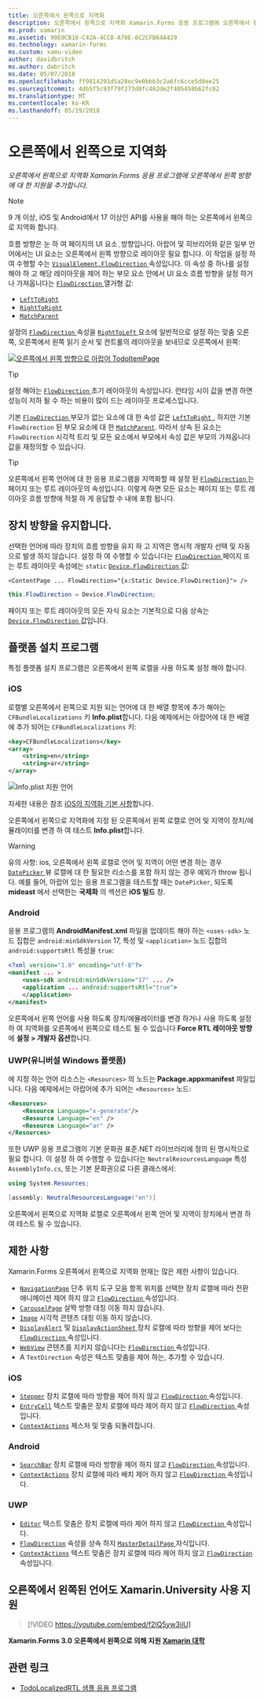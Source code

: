 ```yaml
---
title: 오른쪽에서 왼쪽으로 지역화
description: 오른쪽에서 왼쪽으로 지역화 Xamarin.Forms 응용 프로그램에 오른쪽에서 왼쪽 방향에 대 한 지원을 추가합니다.
ms.prod: xamarin
ms.assetid: 90E0CB16-C42A-4CC8-A70E-0C2CFB64A429
ms.technology: xamarin-forms
ms.custom: xamu-video
author: davidbritch
ms.author: dabritch
ms.date: 05/07/2018
ms.openlocfilehash: ff9814291d5a28ec9e0bbb3c2a6fc6cce5d8ee25
ms.sourcegitcommit: 4db5f5c93f79f273d8fc462de2f405458b62fc02
ms.translationtype: MT
ms.contentlocale: ko-KR
ms.lasthandoff: 05/19/2018
---
```

# <a name="right-to-left-localization"></a>오른쪽에서 왼쪽으로 지역화

_오른쪽에서 왼쪽으로 지역화 Xamarin.Forms 응용 프로그램에 오른쪽에서 왼쪽 방향에 대 한 지원을 추가합니다._

> [!NOTE]
> 9 개 이상, iOS 및 Android에서 17 이상인 API를 사용을 해야 하는 오른쪽에서 왼쪽으로 지역화 합니다.

흐름 방향은 눈 하 여 페이지의 UI 요소 ֻ 방향입니다. 아랍어 및 히브리어와 같은 일부 언어에서는 UI 요소는 오른쪽에서 왼쪽 방향으로 레이아웃 필요 합니다. 이 작업을 설정 하 여 수행할 수는 [ `VisualElement.FlowDirection` ](xref:Xamarin.Forms.VisualElement.FlowDirection) 속성입니다. 이 속성 중 하나를 설정 해야 하 고 해당 레이아웃을 제어 하는 부모 요소 안에서 UI 요소 흐름 방향을 설정 하거나 가져옵니다는 [ `FlowDirection` ](xref:Xamarin.Forms.FlowDirection) 열거형 값:

- [`LeftToRight`](xref:Xamarin.Forms.FlowDirection.LeftToRight)
- [`RightToRight`](xref:Xamarin.Forms.FlowDirection.RightToLeft)
- [`MatchParent`](xref:Xamarin.Forms.FlowDirection.MatchParent)

설정의 [ `FlowDirection` ](xref:Xamarin.Forms.VisualElement.FlowDirection) 속성을 [ `RightToLeft` ](xref:Xamarin.Forms.FlowDirection.RightToLeft) 요소에 일반적으로 설정 하는 맞춤 오른쪽, 오른쪽에서 왼쪽 읽기 순서 및 컨트롤의 레이아웃을 보내므로 오른쪽에서 왼쪽:

[![오른쪽에서 왼쪽 방향으로 아랍어 TodoItemPage](rtl-images/TodoItemPage-Arabic.png "은 오른쪽에서 왼쪽 방향으로 아랍어 TodoItemPage")](rtl-images/TodoItemPage-Arabic-Large.png#lightbox "TodoItemPage은 오른쪽에서 왼쪽 방향으로 아랍어")

> [!TIP]
> 설정 해야는 [ `FlowDirection` ](xref:Xamarin.Forms.VisualElement.FlowDirection) 초기 레이아웃의 속성입니다. 런타임 시이 값을 변경 하면 성능이 저하 될 수 하는 비용이 많이 드는 레이아웃 프로세스입니다.

기본 [ `FlowDirection` ](xref:Xamarin.Forms.VisualElement.FlowDirection) 부모가 없는 요소에 대 한 속성 값은 [ `LeftToRight` ](xref:Xamarin.Forms.FlowDirection.LeftToRight), 하지만 기본 `FlowDirection` 된 부모 요소에 대 한 [ `MatchParent`](xref:Xamarin.Forms.FlowDirection.MatchParent). 따라서 상속 된 요소는 `FlowDirection` 시각적 트리 및 모든 요소에서 부모에서 속성 값은 부모의 가져옵니다 값을 재정의할 수 있습니다.

> [!TIP]
> 오른쪽에서 왼쪽 언어에 대 한 응용 프로그램을 지역화할 때 설정 된 [ `FlowDirection` ](xref:Xamarin.Forms.VisualElement.FlowDirection) 는 페이지 또는 루트 레이아웃의 속성입니다. 이렇게 하면 모든 요소는 페이지 또는 루트 레이아웃 흐름 방향에 적절 하 게 응답할 수 내에 포함 됩니다.

## <a name="respecting-device-flow-direction"></a>장치 방향을 유지합니다.

선택한 언어에 따라 장치의 흐름 방향을 유지 하 고 지역은 명시적 개발자 선택 및 자동으로 발생 하지 않습니다. 설정 하 여 수행할 수 있습니다는 [ `FlowDirection` ](xref:Xamarin.Forms.VisualElement.FlowDirection) 페이지 또는 루트 레이아웃 속성에는 `static` [ `Device.FlowDirection` ](xref:Xamarin.Forms.Device.FlowDirection) 값:

```xaml
<ContentPage ... FlowDirection="{x:Static Device.FlowDirection}"> />
```

```csharp
this.FlowDirection = Device.FlowDirection;
```

페이지 또는 루트 레이아웃의 모든 자식 요소는 기본적으로 다음 상속는 [ `Device.FlowDirection` ](xref:Xamarin.Forms.Device.FlowDirection) 값입니다.

## <a name="platform-setup"></a>플랫폼 설치 프로그램

특정 플랫폼 설치 프로그램은 오른쪽에서 왼쪽 로캘을 사용 하도록 설정 해야 합니다.

### <a name="ios"></a>iOS

로캘별 오른쪽에서 왼쪽으로 지원 되는 언어에 대 한 배열 항목에 추가 해야는 `CFBundleLocalizations` 키 **Info.plist**합니다. 다음 예제에서는 아랍어에 대 한 배열에 추가 되어는 `CFBundleLocalizations` 키:

```xml
<key>CFBundleLocalizations</key>
<array>
    <string>en</string>
    <string>ar</string>
</array>
```

![Info.plist 지원 언어](rtl-images/ios-locales.png "Info.plist 지원 되는 언어")

자세한 내용은 참조 [iOS의 지역화 기본 사항](https://docs.microsoft.com/en-gb/xamarin/ios/app-fundamentals/localization/#localization-basics-in-ios)합니다.

오른쪽에서 왼쪽으로 지역화에 지정 된 오른쪽에서 왼쪽 로캘로 언어 및 지역이 장치/에뮬레이터를 변경 하 여 테스트 **Info.plist**합니다.

> [!WARNING]
> 유의 사항: ios, 오른쪽에서 왼쪽 로캘로 언어 및 지역이 어떤 변경 하는 경우 [ `DatePicker` ](xref:Xamarin.Forms.DatePicker) 뷰 로캘에 대 한 필요한 리소스를 포함 하지 않는 경우 예외가 throw 됩니다. 예를 들어, 아랍어 있는 응용 프로그램을 테스트할 때는 `DatePicker`, 되도록 **mideast** 에서 선택한는 **국제화** 의 섹션은 **iOS 빌드** 창.

### <a name="android"></a>Android

응용 프로그램의 **AndroidManifest.xml** 파일을 업데이트 해야 하는 `<uses-sdk>` 노드 집합은 `android:minSdkVersion` 17, 특성 및 `<application>` 노드 집합의 `android:supportsRtl` 특성을 `true`:

```xml
<?xml version="1.0" encoding="utf-8"?>
<manifest ... >
    <uses-sdk android:minSdkVersion="17" ... />
    <application ... android:supportsRtl="true">
    </application>
</manifest>
```

오른쪽에서 왼쪽 언어를 사용 하도록 장치/에뮬레이터를 변경 하거나 사용 하도록 설정 하 여 지역화를 오른쪽에서 왼쪽으로 테스트 될 수 있습니다 **Force RTL 레이아웃 방향** 에 **설정 > 개발자 옵션**합니다.

### <a name="universal-windows-platform-uwp"></a>UWP(유니버설 Windows 플랫폼)

에 지정 하는 언어 리소스는 `<Resources>` 의 노드는 **Package.appxmanifest** 파일입니다. 다음 예제에서는 아랍어에 추가 되어는 `<Resources>` 노드:

```xml
<Resources>
    <Resource Language="x-generate"/>
    <Resource Language="en" />
    <Resource Language="ar" />
</Resources>
```

또한 UWP 응용 프로그램의 기본 문화권 표준.NET 라이브러리에 정의 된 명시적으로 필요 합니다. 이 설정 하 여 수행할 수 있습니다는 `NeutralResourcesLanguage` 특성 `AssemblyInfo.cs`, 또는 기본 문화권으로 다른 클래스에서:

```csharp
using System.Resources;

[assembly: NeutralResourcesLanguage("en")]
```

오른쪽에서 왼쪽으로 지역화 로캘로 오른쪽에서 왼쪽 언어 및 지역이 장치에서 변경 하 여 테스트 될 수 있습니다.

## <a name="limitations"></a>제한 사항

Xamarin.Forms 오른쪽에서 왼쪽으로 지역화 현재는 많은 제한 사항이 있습니다.

- [`NavigationPage`](xref:Xamarin.Forms.NavigationPage) 단추 위치 도구 모음 항목 위치를 선택한 장치 로캘에 따라 전환 애니메이션 제어 하지 않고 [ `FlowDirection` ](xref:Xamarin.Forms.VisualElement.FlowDirection) 속성입니다.
- [`CarouselPage`](xref:Xamarin.Forms.CarouselPage) 살짝 방향 대칭 이동 하지 않습니다.
- [`Image`](xref:Xamarin.Forms.Image) 시각적 콘텐츠 대칭 이동 하지 않습니다.
- [`DisplayAlert`](https://developer.xamarin.com/api/member/Xamarin.Forms.Page.DisplayAlert/p/System.String/System.String/System.String/) 및 [ `DisplayActionSheet` ](https://developer.xamarin.com/api/member/Xamarin.Forms.Page.DisplayActionSheet/p/System.String/System.String/System.String/System.String[]/) 장치 로캘에 따라 방향을 제어 보다는 [ `FlowDirection` ](xref:Xamarin.Forms.VisualElement.FlowDirection) 속성입니다.
- [`WebView`](xref:Xamarin.Forms.WebView) 콘텐츠를 지키지 않습니다는 [ `FlowDirection` ](xref:Xamarin.Forms.VisualElement.FlowDirection) 속성입니다.
- A `TextDirection` 속성은 텍스트 맞춤을 제어 하는, 추가할 수 있습니다.

### <a name="ios"></a>iOS

- [`Stepper`](xref:Xamarin.Forms.Stepper) 장치 로캘에 따라 방향을 제어 하지 않고 [ `FlowDirection` ](xref:Xamarin.Forms.VisualElement.FlowDirection) 속성입니다.
- [`EntryCell`](xref:Xamarin.Forms.EntryCell) 텍스트 맞춤은 장치 로캘에 따라 제어 하지 않고 [ `FlowDirection` ](xref:Xamarin.Forms.VisualElement.FlowDirection) 속성입니다.
- [`ContextActions`](xref:Xamarin.Forms.Cell.ContextActions) 제스처 및 맞춤 되돌려집니다.

### <a name="android"></a>Android

- [`SearchBar`](xref:Xamarin.Forms.SearchBar) 장치 로캘에 따라 방향을 제어 하지 않고 [ `FlowDirection` ](xref:Xamarin.Forms.VisualElement.FlowDirection) 속성입니다.
- [`ContextActions`](xref:Xamarin.Forms.Cell.ContextActions) 장치 로캘에 따라 배치 제어 하지 않고 [ `FlowDirection` ](xref:Xamarin.Forms.VisualElement.FlowDirection) 속성입니다.

### <a name="uwp"></a>UWP

- [`Editor`](xref:Xamarin.Forms.Editor) 텍스트 맞춤은 장치 로캘에 따라 제어 하지 않고 [ `FlowDirection` ](xref:Xamarin.Forms.VisualElement.FlowDirection) 속성입니다.
- [`FlowDirection`](xref:Xamarin.Forms.VisualElement.FlowDirection) 속성을 상속 하지 [ `MasterDetailPage` ](xref:Xamarin.Forms.MasterDetailPage) 자식입니다.
- [`ContextActions`](xref:Xamarin.Forms.Cell.ContextActions) 텍스트 맞춤은 장치 로캘에 따라 제어 하지 않고 [ `FlowDirection` ](xref:Xamarin.Forms.VisualElement.FlowDirection) 속성입니다.

## <a name="right-to-left-language-support-with-xamarinuniversity"></a>오른쪽에서 왼쪽된 언어도 Xamarin.University 사용 지원

> [!VIDEO https://youtube.com/embed/f2lQ5yw3iiU]

**Xamarin.Forms 3.0 오른쪽에서 왼쪽으로 의해 지원 [Xamarin 대학](https://university.xamarin.com/)**

## <a name="related-links"></a>관련 링크

- [TodoLocalizedRTL 샘플 응용 프로그램](https://developer.xamarin.com/samples/xamarin-forms/TodoLocalizedRTL/)
